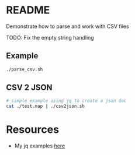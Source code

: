 # README
Demonstrate how to parse and work with CSV files

TODO: Fix the empty string handling


## Example
```sh
./parse_csv.sh
```

## CSV 2 JSON
```sh
# simple example using jq to create a json doc
cat ./test.map | ./csv2json.sh         
```

# Resources 
* My jq examples [here](../jq/README.md)

